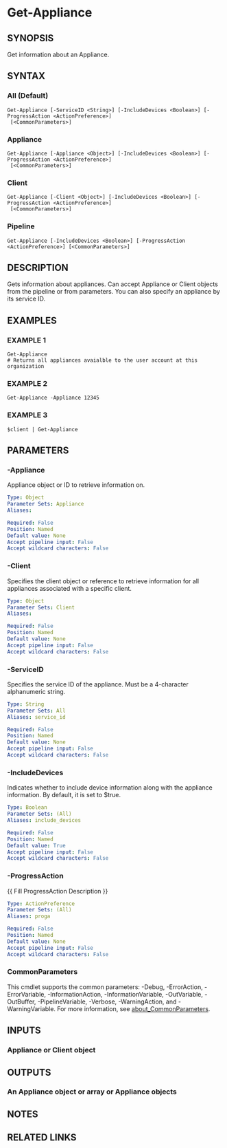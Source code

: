# Get-Appliance

## SYNOPSIS
Get information about an Appliance.

## SYNTAX

### All (Default)
```
Get-Appliance [-ServiceID <String>] [-IncludeDevices <Boolean>] [-ProgressAction <ActionPreference>]
 [<CommonParameters>]
```

### Appliance
```
Get-Appliance [-Appliance <Object>] [-IncludeDevices <Boolean>] [-ProgressAction <ActionPreference>]
 [<CommonParameters>]
```

### Client
```
Get-Appliance [-Client <Object>] [-IncludeDevices <Boolean>] [-ProgressAction <ActionPreference>]
 [<CommonParameters>]
```

### Pipeline
```
Get-Appliance [-IncludeDevices <Boolean>] [-ProgressAction <ActionPreference>] [<CommonParameters>]
```

## DESCRIPTION
Gets information about appliances.
Can accept Appliance or Client objects from the pipeline or from parameters.
You can also specify an appliance by its service ID.

## EXAMPLES

### EXAMPLE 1
```
Get-Appliance
# Returns all appliances avaialble to the user account at this organization
```

### EXAMPLE 2
```
Get-Appliance -Appliance 12345
```

### EXAMPLE 3
```
$client | Get-Appliance
```

## PARAMETERS

### -Appliance
Appliance object or ID to retrieve information on.

```yaml
Type: Object
Parameter Sets: Appliance
Aliases:

Required: False
Position: Named
Default value: None
Accept pipeline input: False
Accept wildcard characters: False
```

### -Client
Specifies the client object or reference to retrieve information for all appliances associated with a specific client.

```yaml
Type: Object
Parameter Sets: Client
Aliases:

Required: False
Position: Named
Default value: None
Accept pipeline input: False
Accept wildcard characters: False
```

### -ServiceID
Specifies the service ID of the appliance.
Must be a 4-character alphanumeric string.

```yaml
Type: String
Parameter Sets: All
Aliases: service_id

Required: False
Position: Named
Default value: None
Accept pipeline input: False
Accept wildcard characters: False
```

### -IncludeDevices
Indicates whether to include device information along with the appliance information.
By default, it is set to $true.

```yaml
Type: Boolean
Parameter Sets: (All)
Aliases: include_devices

Required: False
Position: Named
Default value: True
Accept pipeline input: False
Accept wildcard characters: False
```

### -ProgressAction
{{ Fill ProgressAction Description }}

```yaml
Type: ActionPreference
Parameter Sets: (All)
Aliases: proga

Required: False
Position: Named
Default value: None
Accept pipeline input: False
Accept wildcard characters: False
```

### CommonParameters
This cmdlet supports the common parameters: -Debug, -ErrorAction, -ErrorVariable, -InformationAction, -InformationVariable, -OutVariable, -OutBuffer, -PipelineVariable, -Verbose, -WarningAction, and -WarningVariable. For more information, see [about_CommonParameters](http://go.microsoft.com/fwlink/?LinkID=113216).

## INPUTS

### Appliance or Client object
## OUTPUTS

### An Appliance object or array or Appliance objects
## NOTES

## RELATED LINKS
